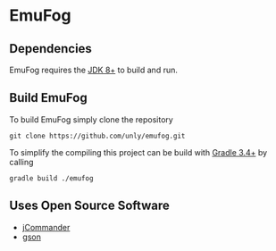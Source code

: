 # EmuFog

## Dependencies

EmuFog requires the [JDK 8+](http://www.oracle.com/technetwork/java/javase/downloads/jdk8-downloads-2133151.html) to build and run.

## Build EmuFog

To build EmuFog simply clone the repository

    git clone https://github.com/unly/emufog.git

To simplify the compiling this project can be build with [Gradle 3.4+](https://gradle.org/) by calling

    gradle build ./emufog

## Uses Open Source Software

* [jCommander](http://jcommander.org/)
* [gson](https://github.com/google/gson)